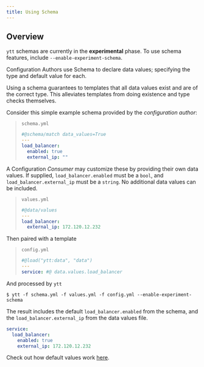 ```yaml
---
title: Using Schema
---
```


## Overview

`ytt` schemas are currently in the **experimental** phase. To use schema features, include `--enable-experiment-schema`.

Configuration Authors use Schema to declare data values; specifying the type and default value for each.

Using a schema guarantees to templates that all data values exist and are of the correct type. This alleviates templates from doing existence and type checks themselves.


Consider this simple example schema provided by the _configuration author_:

> `schema.yml`
> ```yaml
> #@schema/match data_values=True
> ---
> load_balancer:
>   enabled: true
>   external_ip: ""
> ```
A Configuration _Consumer_ may customize these by providing their own data values. If supplied, `load_balancer.enabled` must be a `bool`, and `load_balancer.external_ip` must be a `string`. No additional data values can be included.

> `values.yml`
> ```yaml
> #@data/values
> ---
> load_balancer:
>   external_ip: 172.120.12.232
> ```

Then paired with a template
> `config.yml`
> ```yaml
> #@load("ytt:data", "data")
> ---
> service: #@ data.values.load_balancer
> ```
> 
And processed by `ytt`
```console
$ ytt -f schema.yml -f values.yml -f config.yml --enable-experiment-schema
```

The result includes the default `load_balancer.enabled` from the schema, and the `load_balancer.external_ip` from the data values file.
```yaml
service:
  load_balancer:
    enabled: true
    external_ip: 172.120.12.232
```
  
Check out how default values work [here](lang-ref-ytt-schema.md#inferring-default-values).
